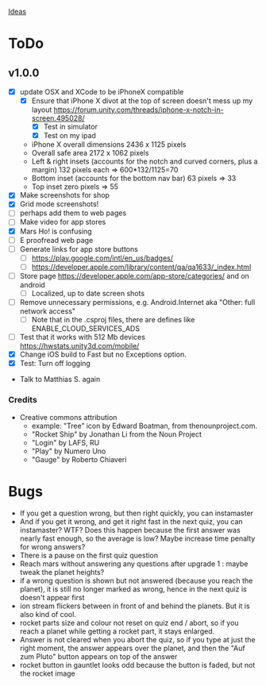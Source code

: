 [Ideas](Ideas)

# ToDo 

## v1.0.0 
* [X] update OSX and XCode to be iPhoneX compatible
	* [X] Ensure that iPhone X divot at the top of screen doesn't mess up my layout https://forum.unity.com/threads/iphone-x-notch-in-screen.495028/
		* [X] Test in simulator 
		* [X] Test on my ipad
	* iPhone X overall dimensions 2436 x 1125 pixels
	* Overall safe area 2172 x 1062 pixels
	* Left & right insets (accounts for the notch and curved corners, plus a margin) 132 pixels each => 600*132/1125=70
	* Bottom inset (accounts for the bottom nav bar) 63 pixels => 33
	* Top inset zero pixels => 55 
* [X] Make screenshots for shop
* [X] Grid mode screenshots!
* [ ] perhaps add them to web pages
* [ ] Make video for app stores
* [X] Mars Ho! is confusing
* [ ] E proofread web page
* [ ] Generate links for app store buttons
	* [ ] https://play.google.com/intl/en_us/badges/
	* [ ] https://developer.apple.com/library/content/qa/qa1633/_index.html 
* [ ] Store page https://developer.apple.com/app-store/categories/ and on android
	* [ ] Localized, up to date screen shots  
* [ ] Remove unnecessary permissions, e.g. Android.Internet aka "Other: full network access"
	* [ ] Note that in the .csproj files, there are defines like ENABLE_CLOUD_SERVICES_ADS 
* [ ] Test that it works with 512 Mb devices https://hwstats.unity3d.com/mobile/
* [X] Change iOS build to Fast but no Exceptions option.
* [X] Test: Turn off logging
* Talk to Matthias S. again

### Credits

* Creative commons attribution 
	* example: "Tree” icon by Edward Boatman, from thenounproject.com.
	* "Rocket Ship" by Jonathan Li from the Noun Project
	* "Login" by LAFS, RU
	* "Play" by Numero Uno
	* "Gauge" by Roberto Chiaveri

# Bugs
* If you get a question wrong, but then right quickly, you can instamaster
 * And if you get it wrong, and get it right fast in the next quiz, you can instamaster? WTF? Does this happen because the first answer was nearly fast enough, so the average is low? Maybe increase time penalty for wrong answers? 
* There is a pause on the first quiz question
* Reach mars without answering any questions after upgrade 1 : maybe tweak the planet heights?
* if a wrong question is shown but not answered (because you reach the planet), it is still no longer marked as wrong, hence in the next quiz is doesn't appear first
* ion stream flickers between in front of and behind the planets. But it is also kind of cool.
* rocket parts size and colour not reset on quiz end / abort, so if you reach a planet while getting a rocket part, it stays enlarged.
* Answer is not cleared when you abort the quiz, so if you type at just the right moment, the answer appears over the planet, and then the "Auf zum Pluto" button appears on top of the answer
* rocket button in gauntlet looks odd because the button is faded, but not the rocket image
